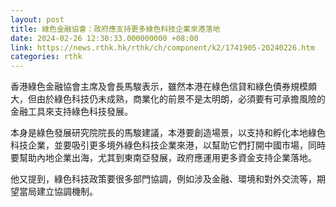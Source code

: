 ```yaml
---
layout: post
title: 綠色金融協會：政府應支持更多綠色科技企業來港落地
date: 2024-02-26 12:30:33.000000000 +08:00
link: https://news.rthk.hk/rthk/ch/component/k2/1741905-20240226.htm
categories: rthk
---
```


香港綠色金融協會主席及會長馬駿表示，雖然本港在綠色信貸和綠色債券規模頗大，但由於綠色科技仍未成熟，商業化的前景不是太明朗，必須要有可承擔風險的金融工具來支持綠色科技發展。

本身是綠色發展研究院院長的馬駿建議，本港要創造場景，以支持和孵化本地綠色科技企業，並要吸引更多境外綠色科技企業來港，以幫助它們打開中國市場，同時要幫助內地企業出海，尤其到東南亞發展，政府應運用更多資金支持企業落地。

他又提到，綠色科技政策要很多部門協調，例如涉及金融、環境和對外交流等，期望當局建立協調機制。
